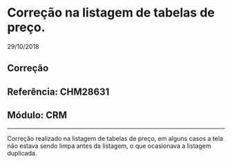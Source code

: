 # Correção na listagem de tabelas de preço.
29/10/2018
## Correção
## Referência: CHM28631
## Módulo: CRM
***

Correção realizado na listagem de tabelas de preço, em alguns casos a tela não estava sendo limpa antes da listagem, o que ocasionava a listagem duplicada.